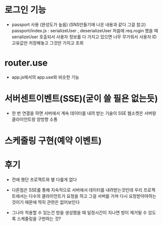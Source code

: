 # 로그인 기능
- passport 사용 (완성도가 높음) (SNS만들기에 나온 내용과 같다 그걸 참고)
	passport/index.js : serializeUser , deserializeUser
	처음에 req.rogin 했을 때 serializeUser 호출되서 사용자 정보를
	다 가지고 있으면 너무 무거워서 사용자 ID 고유값만 저장해놓고
	그것만 가지고 조회

# router.use
- app.js에서의 app.use와 비슷한 기능

# 서버센트이벤트(SSE)(굳이 쓸 필욘 없는듯)
- 한 번 연결을 하면 서버에서 계속 데이터를 내려 받는 기술이 SSE
	웹소켓은 서버랑 클라이언트랑 양방향 소통

# 스케줄링 구현(예약 이벤트)

# 후기
- 전에 했던 프로젝트와 별 다를게 없다
- 다른점은 SSE를 통해 지속적으로 서버에서 데이터를 내려받는것인데
	우리 프로젝트에서는 다수의 클라이언트가 요청을 하고 그걸 서버를 거쳐
	다시 요청받아야하는 것이기 때문에 딱히 관련은 없어보인다

- 그나마 적용할 수 있는건 방을 생성했을 때 일정시간이 지나면 방이 제거될 수 있도록
	스케줄링을 구현하는 것? 
	
